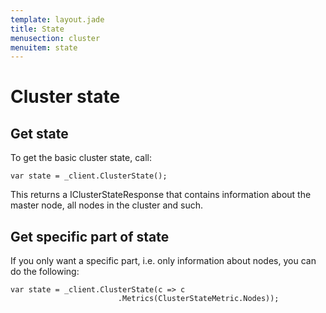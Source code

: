 ```yaml
---
template: layout.jade
title: State
menusection: cluster
menuitem: state
---
```



# Cluster state

## Get state

To get the basic cluster state, call:

	var state = _client.ClusterState();

This returns a IClusterStateResponse that contains information about the master node, all nodes in the cluster and such.

## Get specific part of state

If you only want a specific part, i.e. only information about nodes, you can do the following:

	var state = _client.ClusterState(c => c
							.Metrics(ClusterStateMetric.Nodes));
